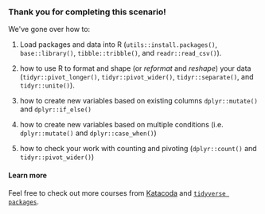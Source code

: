 ### Thank you for completing this scenario!

We've gone over how to:

1. Load packages and data into R (`utils::install.packages()`, `base::library()`, `tibble::tribble()`, and `readr::read_csv()`).

2. how to use R to format and shape (or *reformat* and *reshape*) your data (`tidyr::pivot_longer()`, `tidyr::pivot_wider()`, `tidyr::separate()`, and `tidyr::unite()`).

3. how to create new variables based on existing columns `dplyr::mutate()` and `dplyr::if_else()`

4. how to create new variables based on multiple conditions (i.e. `dplyr::mutate()` and `dplyr::case_when()`)

5. how to check your work with counting and pivoting (`dplyr::count()` and `tidyr::pivot_wider()`)

#### Learn more 

Feel free to check out more courses from [Katacoda](https://www.katacoda.com/) and [`tidyverse packages`](https://www.tidyverse.org/).
